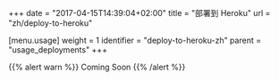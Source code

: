+++
date = "2017-04-15T14:39:04+02:00"
title = "部署到 Heroku"
url = "zh/deploy-to-heroku"

[menu.usage]
  weight = 1
  identifier = "deploy-to-heroku-zh"
  parent = "usage_deployments"
+++

{{% alert warn %}}
Coming Soon
{{% /alert %}}
